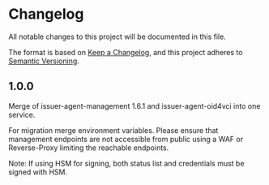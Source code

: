 # Changelog

All notable changes to this project will be documented in this file.

The format is based on [Keep a Changelog](https://keepachangelog.com/en/1.1.0/),
and this project adheres to [Semantic Versioning](https://semver.org/spec/v2.0.0.html).

## 1.0.0
Merge of issuer-agent-management 1.6.1 and issuer-agent-oid4vci into one service.

For migration merge environment variables. Please ensure that management endpoints are not accessible from public using a WAF or Reverse-Proxy limiting the reachable endpoints.

Note: If using HSM for signing, both status list and credentials must be signed with HSM.
